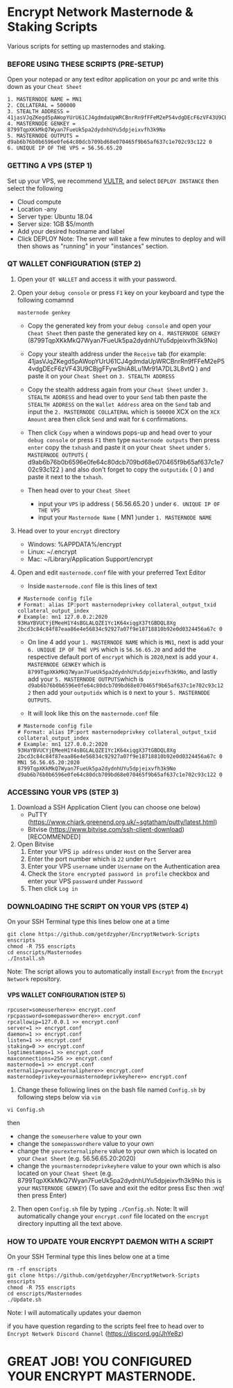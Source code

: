 # Encrypt Network Masternode & Staking Scripts
 Various scripts for setting up masternodes and staking.

### BEFORE USING THESE SCRIPTS (PRE-SETUP)
Open your notepad or any text editor application on your pc and write this down as your ``Cheat Sheet``
```
1. MASTERNODE NAME = MN1
2. COLLATERAL = 500000
3. STEALTH ADDRESS = 41jasVJqZKegd5pAWopYUrU61CJ4gdmdaUpWRCBnrRn9fFFeM2eP54vdgDEcF6zVF43U9CBjgFFywShiA8Lu1Mr91A7DL3L8vtQ
4. MASTERNODE GENKEY = 8799TqpXKkMkQ7Wyan7FueUk5pa2dydnhUYu5dpjeixvfh3k9No
5. MASTERNODE OUTPUTS = d9ab6b76b0b6596e0fe64c80dcb709bd68e070465f9b65af637c1e702c93c122 0
6. UNIQUE IP OF THE VPS = 56.56.65.20
```

### GETTING A VPS (STEP 1)
Set up your VPS, we recommend [VULTR](https://www.vultr.com/?ref=8638319), and select ``DEPLOY INSTANCE`` then select the following
- Cloud compute
- Location -any
- Server type: Ubuntu 18.04
- Server size: 1GB $5/month
- Add your desired hostname and label
- Click DEPLOY
Note: The server will take a few minutes to deploy and will then shows as "running" in your "instances" section.

### QT WALLET CONFIGURATION (STEP 2)
1. Open your ``QT WALLET`` and access it with your password.
2. Open your ``debug console`` or press ``F1`` key on your keyboard and type the following comamnd
	```
	masternode genkey
	```
	- Copy the generated key from your ``debug console`` and open your ``Cheat Sheet`` then paste the generated key on ``4. MASTERNODE GENKEY`` (8799TqpXKkMkQ7Wyan7FueUk5pa2dydnhUYu5dpjeixvfh3k9No)

	- Copy your stealth address under the ``Receive`` tab (for example: 41jasVJqZKegd5pAWopYUrU61CJ4gdmdaUpWRCBnrRn9fFFeM2eP54vdgDEcF6zVF43U9CBjgFFywShiA8Lu1Mr91A7DL3L8vtQ ) and paste it on your ``Cheat Sheet`` on ``3. STEALTH ADDRESS``

	- Copy the stealth address again from your ``Cheat Sheet`` under ``3. STEALTH ADDRESS`` and head over to your ``Send`` tab then paste the ``STEALTH ADDRESS`` on the ``Wallet Address`` area on the ``Send`` tab and input the ``2. MASTERNODE COLLATERAL`` which is ``500000`` XCX on the ``XCX Amount`` area then click ``Send`` and wait for ``6`` confirmations.

	- Then click ``Copy`` when a windows pops-up and head over to your ``debug console`` or press ``F1`` then type ``masternode outputs`` then press ``enter`` copy the ``txhash`` and paste it on your ``Cheat Sheet`` under ``5. MASTERNODE OUTPUTS`` ( d9ab6b76b0b6596e0fe64c80dcb709bd68e070465f9b65af637c1e702c93c122 ) and also don't forget to copy the ``outputidx`` ( 0 ) and paste it next to the ``txhash``.

	- Then head over to your ``Cheat Sheet`` 
		- input your ``VPS`` ip address ( 56.56.65.20 ) under ``6. UNIQUE IP OF THE VPS``
		- input your ``Masternode Name``  ( MN1 )under ``1. MASTERNODE NAME``

3. Head over to your ``encrypt`` directory
	- Windows: %APPDATA%/encrypt
	- Linux: ~/.encrypt
	- Mac: ~/Library/Application Support/encrypt
4. Open and edit ``masternode.conf`` file with your preferred Text Editor
	- Inside ``masternode.conf`` file is this lines of text
	```
	# Masternode config file
	# Format: alias IP:port masternodeprivkey collateral_output_txid collateral_output_index
	# Example: mn1 127.0.0.2:2020 93HaYBVUCYjEMeeH1Y4sBGLALQZE1Yc1K64xiqgX37tGBDQL8Xg 2bcd3c84c84f87eaa86e4e56834c92927a07f9e18718810b92e0d0324456a67c 0
	```
	- On line 4 add your ``1. MASTERNODE NAME`` which is ``MN1``, next is add your ``6. UNIQUE IP OF THE VPS`` which is ``56.56.65.20`` and add the respective default port of ``encrypt`` which is ``2020``,next is add your  ``4. MASTERNODE GENKEY`` which is ``8799TqpXKkMkQ7Wyan7FueUk5pa2dydnhUYu5dpjeixvfh3k9No``, and lastly add your ``5. MASTERNODE OUTPUTS``which is ``d9ab6b76b0b6596e0fe64c80dcb709bd68e070465f9b65af637c1e702c93c122`` then add your ``outputidx`` which is ``0`` next to your ``5. MASTERNODE OUTPUTS``.

	- It will look like this on the ``masternode.conf`` file

	```
	# Masternode config file
	# Format: alias IP:port masternodeprivkey collateral_output_txid collateral_output_index
	# Example: mn1 127.0.0.2:2020 93HaYBVUCYjEMeeH1Y4sBGLALQZE1Yc1K64xiqgX37tGBDQL8Xg 2bcd3c84c84f87eaa86e4e56834c92927a07f9e18718810b92e0d0324456a67c 0
	MN1 56.56.65.20:2020 8799TqpXKkMkQ7Wyan7FueUk5pa2dydnhUYu5dpjeixvfh3k9No d9ab6b76b0b6596e0fe64c80dcb709bd68e070465f9b65af637c1e702c93c122 0
	```

### ACCESSING YOUR VPS (STEP 3)
1. Download a SSH Application Client (you can choose one below)
	- PuTTY (https://www.chiark.greenend.org.uk/~sgtatham/putty/latest.html)
	- Bitvise (https://www.bitvise.com/ssh-client-download) [RECOMMENDED]
2. Open Bitvise
	1. Enter your VPS ``ip address`` under ``Host`` on the Server area
	2. Enter the port number which is ``22`` under ``Port``
	3. Enter your VPS ``username`` under ``Username`` on the Authentication area
	4. Check the ``Store encrypted password in profile`` checkbox and enter your VPS ``password`` under ``Password``
	5. Then click ``Log in``

### DOWNLOADING THE SCRIPT ON YOUR VPS (STEP 4)
On your SSH Terminal type this lines below one at a time
```
git clone https://github.com/getdzypher/EncryptNetwork-Scripts enscripts
chmod -R 755 enscripts
cd enscripts/Masternodes
./Install.sh
```
Note: The script allows you to automatically install ``Encrypt`` from the ``Encrypt Network`` repository.

#### VPS WALLET CONFIGURATION (STEP 5)

```
rpcuser=someuserhere>> encrypt.conf
rpcpassword=somepasswordhere>> encrypt.conf
rpcallowip=127.0.0.1 >> encrypt.conf
server=1 >> encrypt.conf
daemon=1 >> encrypt.conf
listen=1 >> encrypt.conf
staking=0 >> encrypt.conf
logtimestamps=1 >> encrypt.conf
maxconnections=256 >> encrypt.conf
masternode=1 >> encrypt.conf
externalip=yourexternaliphere>> encrypt.conf
masternodeprivkey=yourmasternodeprivkeyhere>> encrypt.conf
```
1. Change these following lines on the bash file named ``Config.sh`` by following steps below via ``vim``

```
vi Config.sh
```
then 

- change the ``someuserhere`` value to your own
- change the ``somepasswordhere`` value to your own
- change the ``yourexternaliphere`` value to your own which is located on your ``Cheat Sheet`` (e.g. 56.56.65.20:2020)
- change the ``yourmasternodeprivkeyhere`` value to your own which is also located on your ``Cheat Sheet`` (e.g. 8799TqpXKkMkQ7Wyan7FueUk5pa2dydnhUYu5dpjeixvfh3k9No this is your ``MASTERNODE GENKEY``)
	(To save and exit the editor press Esc then :wq! then press Enter)

2. Then open ``Config.sh`` file by typing ``./Config.sh``. 
Note: It will automatically change your ``encrypt.conf`` file located on the ``encrypt`` directory inputting all the text above.

### HOW TO UPDATE YOUR ENCRYPT DAEMON WITH A SCRIPT
On your SSH Terminal type this lines below one at a time
```
rm -rf enscripts
git clone https://github.com/getdzypher/EncryptNetwork-Scripts enscripts
chmod -R 755 enscripts
cd enscripts/Masternodes
./Update.sh
```
Note: I will automatically updates your daemon



if you have question regarding to the scripts feel free to head over to ``Encrypt Network Discord Channel`` (https://discord.gg/JhYe8z)


# GREAT JOB! YOU CONFIGURED YOUR ENCRYPT MASTERNODE.
